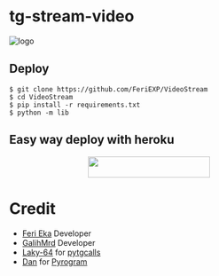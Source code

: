 # tg-stream-video

![logo](https://telegra.ph/file/824cba85b5b820fcd7dcd.jpg)
## Deploy
```
$ git clone https://github.com/FeriEXP/VideoStream
$ cd VideoStream
$ pip install -r requirements.txt
$ python -m lib
```

## Easy way deploy with heroku
<p align="center"><a href="https://heroku.com/deploy?template=https://github.com/FeriEXP/VideoStream"> <img src="https://img.shields.io/badge/Deploy%20To%20Heroku-black?style=for-the-badge&logo=heroku" width="220" height="38.45"/></a></p>  


# Credit
- [Feri Eka](https://github.com/feriexp) Developer
- [GalihMrd](https://github.com/galihmrd) Developer
- [Laky-64](https://github.com/Laky-64) for [pytgcalls](https://github.com/pytgcalls/pytgcalls)
- [Dan](https://github.com/delivrance) for [Pyrogram](https://github.com/pyrogram/pyrogram)


